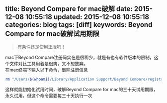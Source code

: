 title: Beyond Compare for mac破解
date: 2015-12-08 10:55:18
updated: 2015-12-08 10:55:18
categories: blog
tags: [diff]
keywords: Beyond Compare for mac破解试用期限
---
>有条件还是使用正版吧！

mac下Beyond Compare注册码实在是很稀少，就是有也有软件版本的限制，这个文件对比工具用着是很爽，又不想放弃。  
在mac终端下输入以下命令，删除注册信息
```bash
rm "/Users/$(whoami)/Library/Application Support/Beyond Compare/registry.dat"
```
这样就能初始化试用时间，破解Beyond Compare for mac的三十天试用期限，永久试用，但这个命令需要每三十天执行一次


 